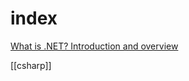 # index

[What is .NET? Introduction and overview](https://learn.microsoft.com/en-us/dotnet/core/introduction)

[[csharp]]